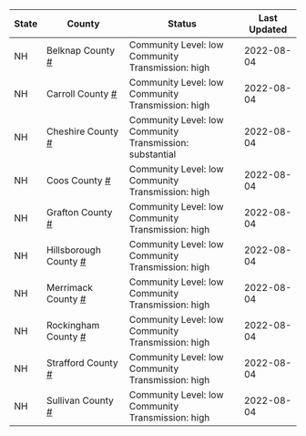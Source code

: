 State | County | Status | Last Updated
--- | --- | --- | --- 
NH | Belknap County <a href="#belknap_county">#</a> | <a name="belknap_county"></a>Community Level: low<br/>Community Transmission: high | 2022-08-04
NH | Carroll County <a href="#carroll_county">#</a> | <a name="carroll_county"></a>Community Level: low<br/>Community Transmission: high | 2022-08-04
NH | Cheshire County <a href="#cheshire_county">#</a> | <a name="cheshire_county"></a>Community Level: low<br/>Community Transmission: substantial | 2022-08-04
NH | Coos County <a href="#coos_county">#</a> | <a name="coos_county"></a>Community Level: low<br/>Community Transmission: high | 2022-08-04
NH | Grafton County <a href="#grafton_county">#</a> | <a name="grafton_county"></a>Community Level: low<br/>Community Transmission: high | 2022-08-04
NH | Hillsborough County <a href="#hillsborough_county">#</a> | <a name="hillsborough_county"></a>Community Level: low<br/>Community Transmission: high | 2022-08-04
NH | Merrimack County <a href="#merrimack_county">#</a> | <a name="merrimack_county"></a>Community Level: low<br/>Community Transmission: high | 2022-08-04
NH | Rockingham County <a href="#rockingham_county">#</a> | <a name="rockingham_county"></a>Community Level: low<br/>Community Transmission: high | 2022-08-04
NH | Strafford County <a href="#strafford_county">#</a> | <a name="strafford_county"></a>Community Level: low<br/>Community Transmission: high | 2022-08-04
NH | Sullivan County <a href="#sullivan_county">#</a> | <a name="sullivan_county"></a>Community Level: low<br/>Community Transmission: high | 2022-08-04
